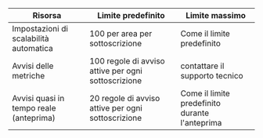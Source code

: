 | Risorsa | Limite predefinito | Limite massimo |
| --- | --- | --- |
| Impostazioni di scalabilità automatica |100 per area per sottoscrizione | Come il limite predefinito |
| Avvisi delle metriche |100 regole di avviso attive per ogni sottoscrizione | contattare il supporto tecnico |
| Avvisi quasi in tempo reale (anteprima) | 20 regole di avviso attive per ogni sottoscrizione | Come il limite predefinito durante l'anteprima | 
 
